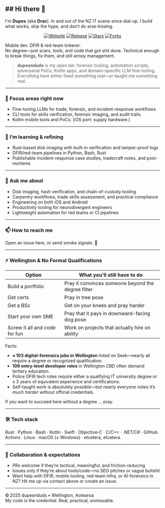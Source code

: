 ## ## Hi there 👋  
I'm **Dupes** (aka **Drac**). In and out of the NZ IT scene since dial-up. I build what works, skip the hype, and don’t do arse-kissing.

<p align="center">
  <a href="https://tumunu.com"><img src="https://img.shields.io/badge/website-tumunu.com-blue?style=for-the-badge&logo=google-chrome" alt="Website"/></a>
  <a href="https://github.com/dupesnduds/dupesnduds/releases"><img src="https://img.shields.io/github/v/release/dupesnduds/dupesnduds?style=for-the-badge&logo=github" alt="Release"/></a>
  <a href="https://github.com/dupesnduds/dupesnduds/stargazers"><img src="https://img.shields.io/github/stars/dupesnduds/dupesnduds?style=for-the-badge&logo=github&color=FCD535" alt="Stars"/></a>
  <a href="https://github.com/dupesnduds/dupesnduds/network/members"><img src="https://img.shields.io/github/forks/dupesnduds/dupesnduds?style=for-the-badge&logo=github&color=E6007A" alt="Forks"/></a>
</p>

Mobile dev. DFIR & red-team tinkerer.  
No degree—just scars, tools, and code that got shit done.
Technical enough to break things, fix them, and still annoy management.

> **dupesnduds** is my open lab: forensic tooling, automation scripts, adversarial PoCs, Kotlin apps, and domain-specific LLM fine-tuning. Everything here either fixed something real—or taught me something real.

---

### 🔭 Focus areas right now
- Fine-tuning LLMs for trade, forensic, and incident-response workflows.
- CLI tools for skills verification, forensic imaging, and audit trails.
- Kotlin mobile tools and PoCs. (iOS port: supply hardware.)

---

### 🌱 I’m learning & refining
- Rust-based disk imaging with built-in verification and tamper-proof logs  
- DFIR/red-team pipelines in Python, Bash, Rust  
- Publishable incident-response case studies, tradecraft notes, and post-mortems

---

### 💬 Ask me about
- Disk imaging, hash verification, and chain-of-custody tooling
- Carpentry workflows, trade skills assessment, and practical compliance
- Engineering on both iOS and Android  
- Productivity tooling for neurodivergent engineers  
- Lightweight automation for red teams or CI pipelines  

---

### 📫 How to reach me  
Open an issue here, or send smoke signals. 🚬

---

### ⚡ Wellington & No Formal Qualifications

| Option | What you’ll still have to do |
|--------|------------------------------|
| Build a portfolio | Pray it convinces someone beyond the degree filter |
| Get certs | Pray in tree pose |
| Get a BSc | Get on your knees and pray harder |
| Start your own SME | Pray that it pays in downward-facing dog pose |
| Screw it all and code for fun | Work on projects that actually hire on ability |

Facts:
- **≈ 103 digital-forensics jobs in Wellington** listed on Seek—nearly all require a degree or recognized qualification.
- **106 entry-level developer roles** in Wellington CBD often demand tertiary education.
- Police DFIR tech roles require either a qualifying IT university degree *or* ≥ 3 years of equivalent experience and certifications.
- Self-taught work is absolutely possible—but nearly everyone notes it’s *much harder* without official credentials.

If you want to succeed here without a degree ... pray.

---

### 🛠 Tech stack  
Rust · Python · Bash · Kotlin · Swift · Objective‑C · C/C++ · .NET/C# · GitHub Actions · Linux · macOS (± Windows) · etcetera, etcetera.

---

### 🤝 Collaboration & expectations
- PRs welcome if they’re tactical, meaningful, and friction-reducing  
- Issues only if they’re about tools/code—no SEO pitches or vague bullshit  
- Want help with DFIR, mobile tooling, red-team infra, or AI-forensics in NZ? Hit me up via contact above or create an issue.

---

© 2025 dupesnduds • Wellington, Aotearoa  
My code is the credential. Real, practical, unmissable.  
